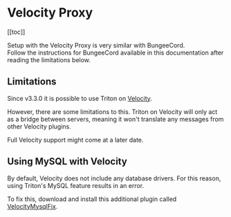 # Velocity Proxy

[[toc]]

Setup with the Velocity Proxy is very similar with BungeeCord.  
Follow the instructions for BungeeCord available in this documentation after
reading the limitations below.

## Limitations

Since v3.3.0 it is possible to use Triton on [Velocity](https://velocitypowered.com/).

However, there are some limitations to this.
Triton on Velocity will only act as a bridge between servers,
meaning it won't translate any messages from other Velocity plugins.

Full Velocity support might come at a later date.

## Using MySQL with Velocity

By default, Velocity does not include any database drivers.
For this reason, using Triton's MySQL feature results in an error.

To fix this, download and install this additional plugin called [VelocityMysqlFix](https://forums.velocitypowered.com/t/velocitymysqlfix-bring-mysql-driver-to-velocity/863).
